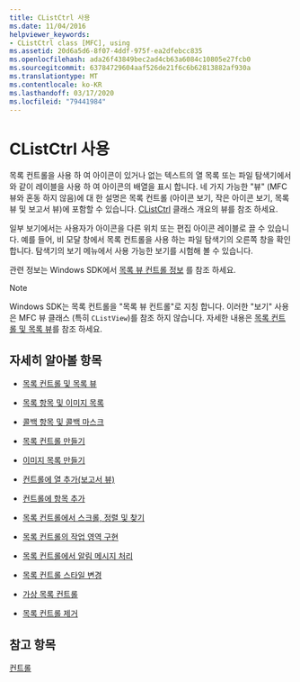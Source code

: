 ```yaml
---
title: CListCtrl 사용
ms.date: 11/04/2016
helpviewer_keywords:
- CListCtrl class [MFC], using
ms.assetid: 20d6a5d6-8f07-4ddf-975f-ea2dfebcc835
ms.openlocfilehash: ada26f43849bec2ad4cb63a6084c10805e27fcb0
ms.sourcegitcommit: 63784729604aaf526de21f6c6b62813882af930a
ms.translationtype: MT
ms.contentlocale: ko-KR
ms.lasthandoff: 03/17/2020
ms.locfileid: "79441984"
---
```

# <a name="using-clistctrl"></a>CListCtrl 사용

목록 컨트롤을 사용 하 여 아이콘이 있거나 없는 텍스트의 열 목록 또는 파일 탐색기에서와 같이 레이블을 사용 하 여 아이콘의 배열을 표시 합니다. 네 가지 가능한 "뷰" (MFC 뷰와 혼동 하지 않음)에 대 한 설명은 목록 컨트롤 (아이콘 보기, 작은 아이콘 보기, 목록 뷰 및 보고서 뷰)에 포함할 수 있습니다. [CListCtrl](../mfc/reference/clistctrl-class.md) 클래스 개요의 뷰를 참조 하세요.

일부 보기에서는 사용자가 아이콘을 다른 위치 또는 편집 아이콘 레이블로 끌 수 있습니다. 예를 들어, 비 모달 창에서 목록 컨트롤을 사용 하는 파일 탐색기의 오른쪽 창을 확인 합니다. 탐색기의 보기 메뉴에서 사용 가능한 보기를 시험해 볼 수 있습니다.

관련 정보는 Windows SDK에서 [목록 뷰 컨트롤 정보](/windows/win32/Controls/list-view-controls-overview) 를 참조 하세요.

> [!NOTE]
>  Windows SDK는 목록 컨트롤을 "목록 뷰 컨트롤"로 지칭 합니다. 이러한 "보기" 사용은 MFC 뷰 클래스 (특히 `CListView`)를 참조 하지 않습니다. 자세한 내용은 [목록 컨트롤 및 목록 뷰](../mfc/list-control-and-list-view.md)를 참조 하세요.

## <a name="what-do-you-want-to-know-more-about"></a>자세히 알아볼 항목

- [목록 컨트롤 및 목록 뷰](../mfc/list-control-and-list-view.md)

- [목록 항목 및 이미지 목록](../mfc/list-items-and-image-lists.md)

- [콜백 항목 및 콜백 마스크](../mfc/callback-items-and-the-callback-mask.md)

- [목록 컨트롤 만들기](../mfc/creating-the-list-control.md)

- [이미지 목록 만들기](../mfc/creating-the-image-lists.md)

- [컨트롤에 열 추가(보고서 뷰)](../mfc/adding-columns-to-the-control-report-view.md)

- [컨트롤에 항목 추가](../mfc/adding-items-to-the-control.md)

- [목록 컨트롤에서 스크롤, 정렬 및 찾기](../mfc/scrolling-arranging-sorting-and-finding-in-list-controls.md)

- [목록 컨트롤의 작업 영역 구현](../mfc/implementing-working-areas-in-list-controls.md)

- [목록 컨트롤에서 알림 메시지 처리](../mfc/processing-notification-messages-in-list-controls.md)

- [목록 컨트롤 스타일 변경](../mfc/changing-list-control-styles.md)

- [가상 목록 컨트롤](../mfc/virtual-list-controls.md)

- [목록 컨트롤 제거](../mfc/destroying-the-list-control.md)

## <a name="see-also"></a>참고 항목

[컨트롤](../mfc/controls-mfc.md)
